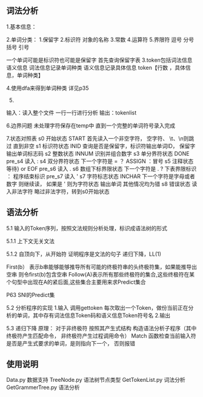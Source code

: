  ## 词法分析
 1.基本信息：

 2.单词分类：
    1.保留字
    2.标识符 对象的名称
    3.常数
    4.运算符
    5.界限符 逗号 分号 括号 引号

 一个单词可能是标识符也可能是保留字 首先查询保留字表
3.token包括词法信息 语义信息
词法信息记录单词种类 语义信息记录具体信息
token【行数 ，具体信息，单词种类】

4.使用dfa来得到单词种类
详见p35

5.
输入：读入整个文件 一行一行进行分析
输出：tokenlist

6.边界问题
未处理字符保存在temp中 直到一个完整的单词符号录入完成

7.状态对照表
s0 开始状态   START 首先读入一个非空字符， 空字符、 \t、\n则跳过 直到非空
s1 标识符状态 INID 查询是否是保留字，标识符输出单词ID， 保留字输出单词标志码
s2 整数状态 INNUM 识别并组合数字
s3 单分界符状态 DONE 
pre_s4 读入 :
s4 双分界符状态 下一个字符是 = ？ ASSIGN ：冒号 
s5 注释状态 等待} or EOF
pre_s6 读入 .
s6 数组下标界限状态 下一个字符是 . ? 下表界限标识 ： 程序结束标识
pre_s7 读入 ' 
s7 字符标志状态 INCHAR  下一个字符是字母或者数字 则继续读， 如果是 ' 则为字符状态 输出单词 其他情况均为错
s8 错误状态 读入非法字符 略过非法字符，转到s0开始状态


## 语法分析

5.1 
输入的Token序列，按照文法规则分析处理，标识成语法树的形式

5.1.1 上下文无关文法

5.1.2
自顶向下，从开始符 证明程序是文法的句子
递归下降，LL(1)

First(b） 表示b串能够能够推导所有可能的终极符串的头终极符集，如果能推导出空串 则令first(b)包含空串
Follow(A)表示所有那些终极符的集合,这些终极符在某个句型中出现在A的紧后面,这些集合主要用来求Predict集合

P63 SNl的Predict集

5.2 分析程序的实现
1.输入
   调用gettoken 每次取出一个Token，做份当前正在分析的单词，其中存有词法信息Token码和语义信息Token符号名
2.输出

5.3 递归下降
原理： 对于非终极符 按照其产生式结构 构造语法分析子程序（其中终极符产生匹配命令， 非终极符产生过程调用命令）
Match 函数检查当前输入符是否是产生式要求的单词，是则指向下一个， 否则报错


## 使用说明
Data.py 数据支持
TreeNode.py 语法树节点类型
GetTokenList.py 词法分析
GetGrammerTree.py 语法分析